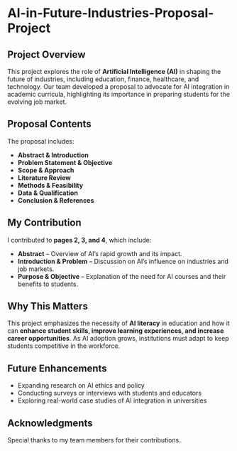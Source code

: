 # AI-in-Future-Industries-Proposal-Project

## Project Overview  
This project explores the role of **Artificial Intelligence (AI)** in shaping the future of industries, including education, finance, healthcare, and technology. Our team developed a proposal to advocate for AI integration in academic curricula, highlighting its importance in preparing students for the evolving job market.  

## Proposal Contents  
The proposal includes:  
- **Abstract & Introduction**  
- **Problem Statement & Objective**  
- **Scope & Approach**  
- **Literature Review**  
- **Methods & Feasibility**  
- **Data & Qualification**  
- **Conclusion & References**  

## My Contribution  
I contributed to **pages 2, 3, and 4**, which include:  
- **Abstract** – Overview of AI’s rapid growth and its impact.  
- **Introduction & Problem** – Discussion on AI’s influence on industries and job markets.  
- **Purpose & Objective** – Explanation of the need for AI courses and their benefits to students.  

## Why This Matters  
This project emphasizes the necessity of **AI literacy** in education and how it can **enhance student skills, improve learning experiences, and increase career opportunities**. As AI adoption grows, institutions must adapt to keep students competitive in the workforce.  

## Future Enhancements  
- Expanding research on AI ethics and policy  
- Conducting surveys or interviews with students and educators  
- Exploring real-world case studies of AI integration in universities  

## Acknowledgments  
Special thanks to my team members for their contributions.  
